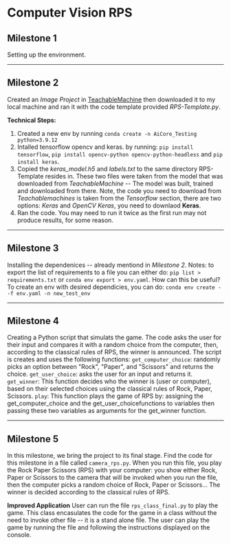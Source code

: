 # Computer Vision RPS

## Milestone 1
Setting up the environment.

--------------
## Milestone 2
Created an *Image Project* in [TeachableMachine](https://teachablemachine.withgoogle.com/train) then downloaded it to my local machine and ran it with the code template provided *RPS-Template.py*.

**Technical Steps:**
1. Created a new env by running `conda create -n AiCore_Testing python=3.9.12`
2. Intalled tensorflow opencv and keras. by running: 
`pip install tensorflow`, `pip install opencv-python opencv-python-headless` and
`pip install keras`.
3. Copied the *keras_model.h5* and *labels.txt* to the same directory RPS-Template resides in. These two files were taken from the model that was downloaded from *TeachableMachine* -- The model was built, trained and downloaded from there. Note, the code you need to download from *Teachablemachines* is taken from the *Tensorflow* section, there are two options: *Keras* and *OpenCV Keras*, you need to downlaod **Keras**.
4. Ran the code. You may need to run it twice as the first run may not produce results, for some reason.

--------------
## Milestone 3
Installing the dependenices -- already mentiond in *Milestone 2*.
Notes: to export the list of requirements to a file you can either do:
`pip list > requirements.txt` or `conda env export > env.yaml`.
How can this be useful? To create an env with desired dependicies, you can do:
`conda env create --f env.yaml -n new_test_env`


--------------
## Milestone 4
Creating a Python script that simulats the game. The code asks the user for their input and compares it with a random choice from the computer, then, according to the classical rules of RPS, the winner is announced.
The script is creates and uses the following functions:
`get_computer_choice`: randomly picks an option between "Rock", "Paper", and "Scissors" and returns the choice.
`get_user_choice`: asks the user for an input and returns it.
`get_winner`: This function decides who the winner is (user or computer), based on their selected choices using the classical rules of Rock, Paper, Scissors.
`play`: This function plays the game of RPS by:
assigning the get_computer_choice and the get_user_choicefunctions to
variables then passing these two variables as arguments for the 
get_winner function.

--------------
## Milestone 5
In this milestone, we bring the project to its final stage. Find the code for this milestone in a file called `camera_rps.py`. When you run this file, you play the Rock Paper Scissors (RPS) with your computer: you show either Rock, Paper or Scissors to the camera that will be invoked when you run the file, then the computer picks a random choice of Rock, Paper or Scissors... The winner is decided according to the classical rules of RPS. 

**Improved Application**
User can run the file `rps_class_final.py` to play the game. This class encasulates the code for the game in a class without the need to invoke other file -- it is a stand alone file. The user can play the game by running the file and following the instructions displayed on the console.

